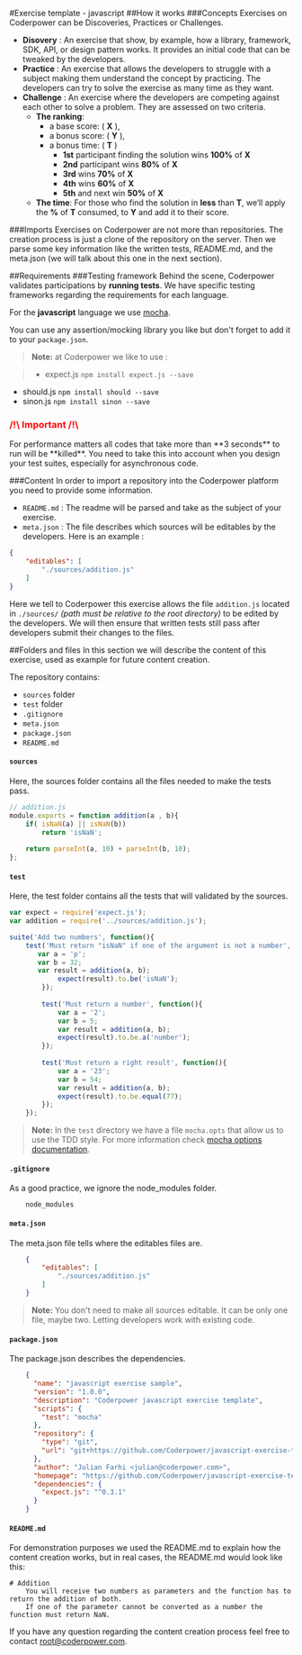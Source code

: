 #Exercise template - javascript
##How it works
###Concepts
Exercises on Coderpower can be Discoveries, Practices or Challenges.

- **Disovery** : An exercise that show, by example, how a library, framework, SDK, API, or design pattern works. It provides an initial code that can be tweaked by the developers.
- **Practice** : An exercise that allows the developers to struggle with a subject making them understand the concept by practicing. The developers can try to solve the exercise as many time as they want.
- **Challenge** : An exercise where the developers are competing against each other to solve a problem. They are assessed on two criteria.
    - **The ranking**:
        - a base score: ( **X** ),
        - a bonus score: ( **Y** ),
        - a bonus time: ( **T** )
            - **1st** participant finding the solution wins **100%** of **X**
            - **2nd** participant wins **80%** of **X**
            - **3rd** wins **70%** of **X**
            - **4th** wins **60%** of **X**
            - **5th** and next win **50%** of **X**
    - **The time**: For those who find the solution in **less** than **T**, we’ll apply the **%** of **T** consumed, to **Y** and add it to their score.

    
###Imports
Exercises on Coderpower are not more than repositories. The creation process is just a clone of the repository on the server. Then we parse some key information like the written tests, README.md, and the meta.json (we will talk about this one in the next section).

##Requirements
###Testing framework
Behind the scene, Coderpower validates participations by **running tests**. We have specific testing frameworks regarding the requirements for each language.

For the **javascript** language we use [mocha](https://mochajs.org/).

You can use any assertion/mocking library you like but don't forget to add it to your `package.json`.

> **Note:** at Coderpower we like to use : 

>- expect.js `npm install expect.js --save`
- should.js `npm install should --save`
- sinon.js `npm install sinon --save`


<h3 style="color: red">/!\ Important /!\ </h3>
For performance matters all codes that take more than **3 seconds** to run will be **killed**. You need to take this into account when you design your test suites, especially for asynchronous code.

###Content
In order to import a repository into the Coderpower platform you need to provide some information.

- `README.md` : The readme will be parsed and take as the subject of your exercise.
- `meta.json` : The file describes which sources will be editables by the developers. Here is an example :

```json
{
    "editables": [
        "./sources/addition.js"
    ]
}
```

Here we tell to Coderpower this exercise allows the file `addition.js` located in `./sources/` *(path must be relative to the root directory)* to be edited by the developers.
We will then ensure that written tests still pass after developers submit their changes to the files.

##Folders and files
In this section we will describe the content of this exercise, used as example for future content creation.

The repository contains:

- `sources` folder
- `test` folder
- `.gitignore`
- `meta.json`
- `package.json`
- `README.md`

#### `sources`
Here, the sources folder contains all the files needed to make the tests pass.

```javascript
// addition.js
module.exports = function addition(a , b){
    if( isNaN(a) || isNaN(b))
        return 'isNaN';
        
    return parseInt(a, 10) + parseInt(b, 10);
};
```

#### `test`
Here, the test folder contains all the tests that will validated by the sources.

```javascript
var expect = require('expect.js');
var addition = require('../sources/addition.js');

suite('Add two numbers', function(){
    test('Must return "isNaN" if one of the argument is not a number', function(){
       var a = 'p';
       var b = 32;
       var result = addition(a, b);
            expect(result).to.be('isNaN');
        });
        
        test('Must return a number', function(){
            var a = '2';
            var b = 5;
            var result = addition(a, b);
            expect(result).to.be.a('number');
        });
        
        test('Must return a right result', function(){
            var a = '23';
            var b = 54;
            var result = addition(a, b);
            expect(result).to.be.equal(77);
        });
    });
```

> **Note:** In the `test` directory we have a file `mocha.opts` that allow us to use the TDD style. For more information check [mocha options documentation](https://mochajs.org/#mochaopts).

#### `.gitignore`
As a good practice, we ignore the node_modules folder.

```
    node_modules
```

#### `meta.json`
The meta.json file tells where the editables files are.

```json 
    {
        "editables": [
            "./sources/addition.js"
        ]
    }
```
> **Note:** You don't need to make all sources editable. It can be only one file, maybe two. Letting developers work with existing code.

#### `package.json`
The package.json describes the dependencies.

```json
    {
      "name": "javascript exercise sample",
      "version": "1.0.0",
      "description": "Coderpower javascript exercise template",
      "scripts": {
        "test": "mocha"
      },
      "repository": {
        "type": "git",
        "url": "git+https://github.com/Coderpower/javascript-exercise-template.git"
      },
      "author": "Julian Farhi <julian@coderpower.com>",
      "homepage": "https://github.com/Coderpower/javascript-exercise-template.git#readme",
      "dependencies": {
        "expect.js": "^0.3.1"
      }
    }
```

#### `README.md`
For demonstration purposes we used the README.md to explain how the content creation works, but in real cases, the README.md would look like this:

```
# Addition
	You will receive two numbers as parameters and the function has to return the addition of both. 
	If one of the parameter cannot be converted as a number the function must return NaN.
```

If you have any question regarding the content creation process feel free to contact root@coderpower.com.
